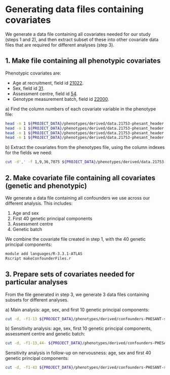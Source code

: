 

# Generating data files containing covariates

We generate a data file containing all covariates needed for our study (steps 1 and 2), 
and then extract subset of these into other covariate data files that are required for different analyses (step 3).


## 1. Make file containing all phenotypic covariates

Phenotypic covariates are:

- Age at recruitment, field id [21022](http://biobank.ctsu.ox.ac.uk/showcase/field.cgi?id=21022).
- Sex, field id [31](http://biobank.ctsu.ox.ac.uk/showcase/field.cgi?id=31).
- Assessment centre, field id [54](http://biobank.ctsu.ox.ac.uk/showcase/field.cgi?id=54).
- Genotype measurement batch, field id [22000](http://biobank.ctsu.ox.ac.uk/showcase/field.cgi?id=22000).

a) Find the column numbers of each covariate variable in the phenotype file:

```bash
head -n 1 ${PROJECT_DATA}/phenotypes/derived/data.21753-phesant_header.csv | sed 's/,/\n/g' | cat -n | grep 'eid'
head -n 1 ${PROJECT_DATA}/phenotypes/derived/data.21753-phesant_header.csv | sed 's/,/\n/g' | cat -n | grep 'x31_'
head -n 1 ${PROJECT_DATA}/phenotypes/derived/data.21753-phesant_header.csv | sed 's/,/\n/g' | cat -n | grep 'x21022_'
head -n 1 ${PROJECT_DATA}/phenotypes/derived/data.21753-phesant_header.csv | sed 's/,/\n/g' | cat -n | grep 'x54_'
```

b) Extract the covariates from the phenotypes file, using the column indexes for the fields we need:

```bash
cut -d',' -f 1,9,36,7075 ${PROJECT_DATA}/phenotypes/derived/data.21753-phesant_header.csv > ${PROJECT_DATA}/phenotypes/derived/data.21753-phesant_header-confounders.csv
```


## 2. Make covariate file containing all covariates (genetic and phenotypic)

We generate a data file containing all confounders we use across our different analysis. This includes:

1. Age and sex
2. First 40 genetic principal components
3. Assessment centre
2. Genetic batch

We combine the covariate file created in step 1, with the 40 genetic principal components:

```bash
module add languages/R-3.3.1-ATLAS
Rscript makeConfounderFiles.r
```


## 3. Prepare sets of covariates needed for particular analyses

From the file generated in step 3, we generate 3 data files containing subsets for different analyses.

a)  Main analysis: age, sex, and first 10 genetic principal components:

```bash
cut -d, -f1-13 ${PROJECT_DATA}/phenotypes/derived/confounders-PHESANT-sensitivity-40pcs.csv > ${PROJECT_DATA}/phenotypes/derived/confounders-PHESANT-pcs.csv
```

b) Sensitivity analysis: age, sex, first 10 genetic principal components, assessment centre and genetic batch:

```bash
cut -d, -f1-13,44- ${PROJECT_DATA}/phenotypes/derived/confounders-PHESANT-sensitivity-40pcs.csv > ${PROJECT_DATA}/phenotypes/derived/confounders-PHESANT-sensitivity.csv
```

Sensitivity analysis in follow-up on nervousness: age, sex and first 40 genetic principal components:

```bash
cut -d, -f1-43 ${PROJECT_DATA}/phenotypes/derived/confounders-PHESANT-sensitivity-40pcs.csv > ${PROJECT_DATA}/phenotypes/derived/confounders-PHESANT-followup-pcs40.csv
```


